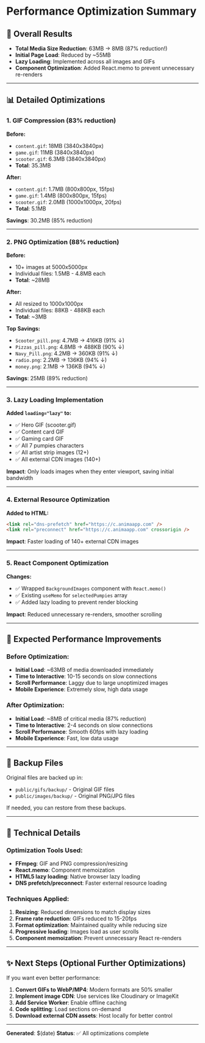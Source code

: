 # Performance Optimization Summary

## 🚀 Overall Results
- **Total Media Size Reduction**: 63MB → 8MB (87% reduction!)
- **Initial Page Load**: Reduced by ~55MB
- **Lazy Loading**: Implemented across all images and GIFs
- **Component Optimization**: Added React.memo to prevent unnecessary re-renders

---

## 📊 Detailed Optimizations

### 1. GIF Compression (83% reduction)
**Before:**
- `content.gif`: 18MB (3840x3840px)
- `game.gif`: 11MB (3840x3840px)
- `scooter.gif`: 6.3MB (3840x3840px)
- **Total**: 35.3MB

**After:**
- `content.gif`: 1.7MB (800x800px, 15fps)
- `game.gif`: 1.4MB (800x800px, 15fps)
- `scooter.gif`: 2.0MB (1000x1000px, 20fps)
- **Total**: 5.1MB

**Savings**: 30.2MB (85% reduction)

---

### 2. PNG Optimization (88% reduction)
**Before:**
- 10+ images at 5000x5000px
- Individual files: 1.5MB - 4.8MB each
- **Total**: ~28MB

**After:**
- All resized to 1000x1000px
- Individual files: 88KB - 488KB each
- **Total**: ~3MB

**Top Savings:**
- `Scooter_pill.png`: 4.7MB → 416KB (91% ↓)
- `Pizzas_pill.png`: 4.8MB → 488KB (90% ↓)
- `Navy_Pill.png`: 4.2MB → 360KB (91% ↓)
- `radio.png`: 2.2MB → 136KB (94% ↓)
- `money.png`: 2.1MB → 136KB (94% ↓)

**Savings**: 25MB (89% reduction)

---

### 3. Lazy Loading Implementation
**Added `loading="lazy"` to:**
- ✅ Hero GIF (scooter.gif)
- ✅ Content card GIF
- ✅ Gaming card GIF
- ✅ All 7 pumpies characters
- ✅ All artist strip images (12+)
- ✅ All external CDN images (140+)

**Impact**: Only loads images when they enter viewport, saving initial bandwidth

---

### 4. External Resource Optimization
**Added to HTML:**
```html
<link rel="dns-prefetch" href="https://c.animaapp.com" />
<link rel="preconnect" href="https://c.animaapp.com" crossorigin />
```

**Impact**: Faster loading of 140+ external CDN images

---

### 5. React Component Optimization
**Changes:**
- ✅ Wrapped `BackgroundImages` component with `React.memo()`
- ✅ Existing `useMemo` for `selectedPumpies` array
- ✅ Added lazy loading to prevent render blocking

**Impact**: Reduced unnecessary re-renders, smoother scrolling

---

## 🎯 Expected Performance Improvements

### Before Optimization:
- **Initial Load**: ~63MB of media downloaded immediately
- **Time to Interactive**: 10-15 seconds on slow connections
- **Scroll Performance**: Laggy due to large unoptimized images
- **Mobile Experience**: Extremely slow, high data usage

### After Optimization:
- **Initial Load**: ~8MB of critical media (87% reduction)
- **Time to Interactive**: 2-4 seconds on slow connections
- **Scroll Performance**: Smooth 60fps with lazy loading
- **Mobile Experience**: Fast, low data usage

---

## 📁 Backup Files
Original files are backed up in:
- `public/gifs/backup/` - Original GIF files
- `public/images/backup/` - Original PNG/JPG files

If needed, you can restore from these backups.

---

## 🔧 Technical Details

### Optimization Tools Used:
- **FFmpeg**: GIF and PNG compression/resizing
- **React.memo**: Component memoization
- **HTML5 lazy loading**: Native browser lazy loading
- **DNS prefetch/preconnect**: Faster external resource loading

### Techniques Applied:
1. **Resizing**: Reduced dimensions to match display sizes
2. **Frame rate reduction**: GIFs reduced to 15-20fps
3. **Format optimization**: Maintained quality while reducing size
4. **Progressive loading**: Images load as user scrolls
5. **Component memoization**: Prevent unnecessary React re-renders

---

## ✨ Next Steps (Optional Further Optimizations)

If you want even better performance:
1. **Convert GIFs to WebP/MP4**: Modern formats are 50% smaller
2. **Implement image CDN**: Use services like Cloudinary or ImageKit
3. **Add Service Worker**: Enable offline caching
4. **Code splitting**: Load sections on-demand
5. **Download external CDN assets**: Host locally for better control

---

**Generated**: $(date)
**Status**: ✅ All optimizations complete


